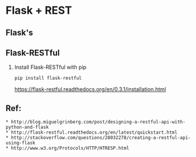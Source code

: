 # Flask + REST

## Flask's

## Flask-RESTful

1. Install Flask-RESTful with pip

    `pip install flask-restful`

    https://flask-restful.readthedocs.org/en/0.3.1/installation.html

## Ref:

    * http://blog.miguelgrinberg.com/post/designing-a-restful-api-with-python-and-flask
    * http://flask-restful.readthedocs.org/en/latest/quickstart.html
    * http://stackoverflow.com/questions/28032278/creating-a-restful-api-using-flask
    * http://www.w3.org/Protocols/HTTP/HTRESP.html
